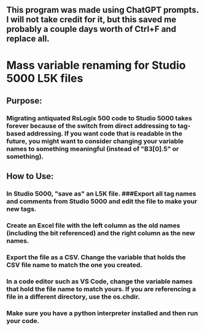 ## This program was made using ChatGPT prompts. I will not take credit for it, but this saved me probably a couple days worth of Ctrl+F and replace all.
# Mass variable renaming for Studio 5000 L5K files
## Purpose:
### Migrating antiquated RsLogix 500 code to Studio 5000 takes forever because of the switch from direct addressing to tag-based addressing. If you want code that is readable in the future, you might want to consider changing your variable names to something meaningful (instead of "B3[0].5" or something). 
## How to Use:
### In Studio 5000, "save as" an L5K file. ###Export all tag names and comments from Studio 5000 and edit the file to make your new tags. 
### Create an Excel file with the left column as the old names (including the bit referenced) and the right column as the new names. 
### Export the file as a CSV. Change the variable that holds the CSV file name to match the one you created. 
### In a code editor such as VS Code, change the variable names that hold the file name to match yours. If you are referencing a file in a different directory, use the os.chdir. 
### Make sure you have a python interpreter installed and then run your code. 
